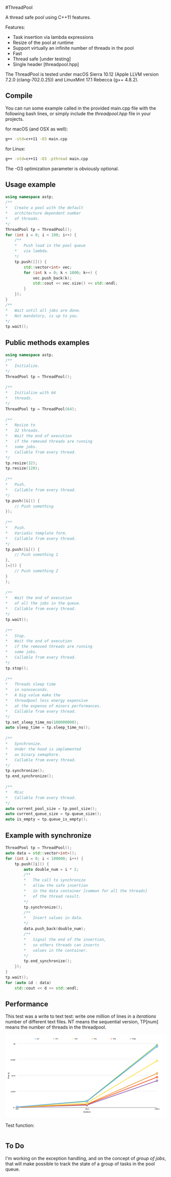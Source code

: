 #ThreadPool

A thread safe pool using C++11 features.

Features:

* Task insertion via lambda expressions
* Resize of the pool at runtime
* Support virtually an infinite number of threads in the pool
* Fast
* Thread safe [under testing]
* Single header [threadpool.hpp]

The ThreadPool is tested under macOS Sierra 10.12 (Apple LLVM version 7.2.0 (clang-702.0.25)) 
and LinuxMint 17.1 Rebecca (g++ 4.8.2).

## Compile
You can run some example called in the provided main.cpp file
with the following bash lines, or simply include the *threadpool.hpp* file
in your projects.

for macOS (and OSX as well):
```bash
g++ -std=c++11 -O3 main.cpp
```

for Linux:
```bash
g++ -std=c++11 -O3 -pthread main.cpp
```

The -O3 optimization parameter is obviously optional.

## Usage example 
```C++
using namespace astp;
/**
*	Create a pool with the default 
*	architecture dependent number
* 	of threads.
*/
ThreadPool tp = ThreadPool(); 
for (int i = 0; i < 100; i++) {
	/**
	*	Push load in the pool queue 
	*	via lambda.
	*/
    tp.push([]() {
        std::vector<int> vec;
        for (int k = 0; k < 1000; k++) {
            vec.push_back(k);
            std::cout << vec.size() << std::endl;
        }
    });
}
/**
*	Wait until all jobs are done.
*	Not mandatory, is up to you.
*/
tp.wait();
```

## Public methods examples
```C++
using namespace astp;
/**
*	Initialize.
*/
ThreadPool tp = ThreadPool();

/**
*	Initialize with 64
*	threads.
*/
ThreadPool tp = ThreadPool(64);  

/**
*	Resize to 
*	32 threads.
*	Wait the end of execution
*	if the removed threads are running
*	some jobs.
*	Callable from every thread.
*/
tp.resize(32);
tp.resize(128);

/**
*	Push.
*	Callable from every thread.
*/
tp.push([&]() {
	// Push something
});

/**
*	Push.
*	Variadic template form.
*	Callable from every thread.
*/
tp.push([&]() {
	// Push something 1
},
[=]() {
	// Push something 2
}
);

/**
*	Wait the end of execution
*	of all the jobs in the queue. 
*	Callable from every thread.
*/
tp.wait();

/**
*	Stop.
*	Wait the end of execution
*	if the removed threads are running
*	some jobs.
*	Callable from every thread.
*/
tp.stop();

/**
*	Threads sleep time
*	in nanoseconds.
*	A big value make the 
*	threadpool less energy expensive
*	at the expense of minors performances.
*	Callable from every thread.
*/
tp.set_sleep_time_ns(100000000);
auto sleep_time = tp.sleep_time_ns();

/**
*	Synchronize.
*	Under the hood is implemented
*	as binary semaphore.
*	Callable from every thread.
*/
tp.synchronize();
tp.end_synchronize();

/**
*	Misc
*	Callable from every thread.
*/
auto current_pool_size = tp.pool_size();
auto current_queue_size = tp.queue_size(); 
auto is_empty = tp.queue_is_empty();
```

## Example with synchronize
```C++
ThreadPool tp = ThreadPool(); 
auto data = std::vector<int>();
for (int i = 0; i < 100000; i++) {
    tp.push([i]() {
        auto double_num = i * 2;
        /**
        *	The call to synchronize
        *	allow the safe insertion
        *	in the data container [common for all the threads] 
        *	of the thread result. 
        */
        tp.synchronize();
        /**
        *	Insert values in data.
        */ 
        data.push_back(double_num);
        /**
        *	Signal the end of the insertion,
        *	so others threads can inserts
        *	values in the container.
        */
        tp.end_synchronize();
    });
}
tp.wait();
for (auto &d : data) 
    std::cout << d << std::endl;
```

## Performance
This test was a write to text test: write one million of lines
in a *iterations* number of different text files.
NT means the sequential version, TP[num] means the number of
threads in the threadpool.

![Test performance](images/test.png)


Test function:
```C++

```

## To Do
I'm working on the exception handling, and on the concept of *group of jobs*, that will 
make possible to track the state of a group of tasks in the pool queue.